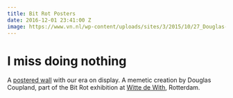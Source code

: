 ```yaml
---
title: Bit Rot Posters
date: 2016-12-01 23:41:00 Z
image: https://www.vn.nl/wp-content/uploads/sites/3/2015/10/27_Douglas-Coupland_Slogans-for-the-21st-Century_preview.jpg
---
```


# I miss doing nothing

A [postered wall]({{page.image}}) with our era on display. A memetic creation by Douglas Coupland, part of the Bit Rot exhibition at [Witte de With](http://www.wdw.nl/en/), Rotterdam.